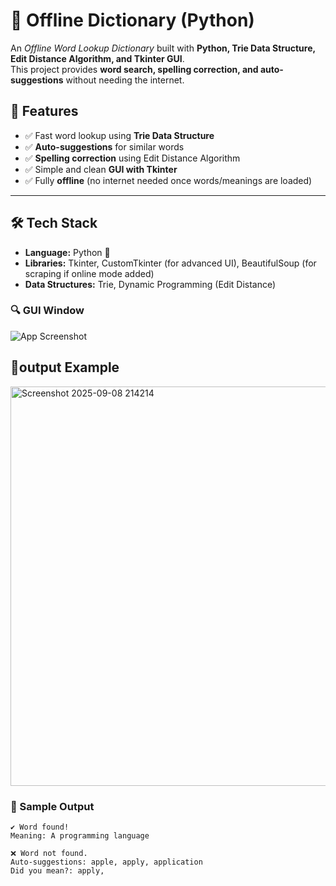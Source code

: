 # 📘 Offline Dictionary (Python)

An *Offline Word Lookup Dictionary* built with **Python, Trie Data Structure, Edit Distance Algorithm, and Tkinter GUI**.  
This project provides **word search, spelling correction, and auto-suggestions** without needing the internet.  

## 🚀 Features
- ✅ Fast word lookup using **Trie Data Structure**  
- ✅ **Auto-suggestions** for similar words  
- ✅ **Spelling correction** using Edit Distance Algorithm  
- ✅ Simple and clean **GUI with Tkinter**  
- ✅ Fully **offline** (no internet needed once words/meanings are loaded)  

---

## 🛠️ Tech Stack
- **Language:** Python 🐍  
- **Libraries:** Tkinter, CustomTkinter (for advanced UI), BeautifulSoup (for scraping if online mode added)  
- **Data Structures:** Trie, Dynamic Programming (Edit Distance) 


### 🔍 GUI Window
![App Screenshot](images/gui.png)  


## 📸output Example 
<img width="864" height="639" alt="Screenshot 2025-09-08 214214" src="https://github.com/user-attachments/assets/fe267c37-61cb-4eec-becc-9ab749053b0a" />

### 📑 Sample Output
```text
✔ Word found!  
Meaning: A programming language  

❌ Word not found.  
Auto-suggestions: apple, apply, application  
Did you mean?: apply, 

